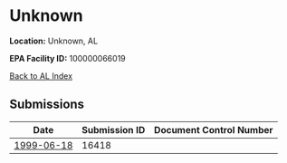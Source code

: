 # Unknown

**Location:** Unknown, AL

**EPA Facility ID:** 100000066019

[Back to AL Index](../../index.md)

## Submissions

| Date | Submission ID | Document Control Number |
|------|--------------|-------------------------|
| [1999-06-18](submissions/16418.md) | 16418 |  |
